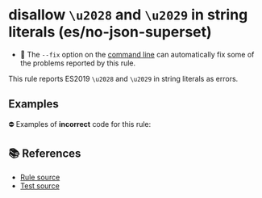 # disallow `\u2028` and `\u2029` in string literals (es/no-json-superset)

- 🔧 The `--fix` option on the [command line](http://eslint.org/docs/user-guide/command-line-interface#fix) can automatically fix some of the problems reported by this rule.

This rule reports ES2019 `\u2028` and `\u2029` in string literals as errors.

## Examples

⛔ Examples of **incorrect** code for this rule:

<eslint-playground type="bad" code="/*eslint es/no-json-superset: error */
const u2028 = &quot; &quot; // \u2028 in this string
const u2029 = &quot; &quot; // \u2029 in this string
" />

## 📚 References

- [Rule source](https://github.com/mysticatea/eslint-plugin-es/blob/v1.3.0/lib/rules/no-json-superset.js)
- [Test source](https://github.com/mysticatea/eslint-plugin-es/blob/v1.3.0/tests/lib/rules/no-json-superset.js)
